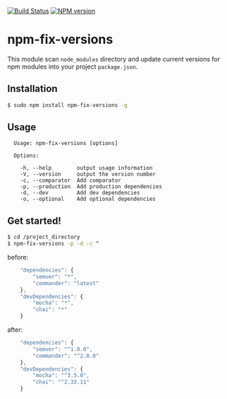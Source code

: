 [![Build Status](https://travis-ci.org/biggora/caminte.png?branch=master)](https://travis-ci.org/biggora/npm-fix-versions)
[![NPM version](https://badge.fury.io/js/caminte.png)](http://badge.fury.io/js/npm-fix-versions)
# npm-fix-versions

This module scan `node_modules` directory and update current versions for npm modules into your project `package.json`.

## Installation

```bash
$ sudo npm install npm-fix-versions -g
```

## Usage
```
  Usage: npm-fix-versions [options]

  Options:

    -h, --help        output usage information
    -V, --version     output the version number
    -c, --comparator  Add comparator
    -p, --production  Add production dependencies
    -d, --dev         Add dev dependencies
    -o, --optional    Add optional dependencies
```

## Get started!

```bash
$ cd /project_directory
$ npm-fix-versions -p -d -c ^
```

before:
```js
    "dependencies": {
        "semver": "*",
        "commander": "latest"
    },
    "devDependencies": {
        "mocha": "*",
        "chai": "*"
    }
```

after:
```js
    "dependencies": {
        "semver": "^1.0.0",
        "commander": "^2.0.0"
    },
    "devDependencies": {
        "mocha": "^3.5.0",
        "chai": "^2.33.11"
    }
```



